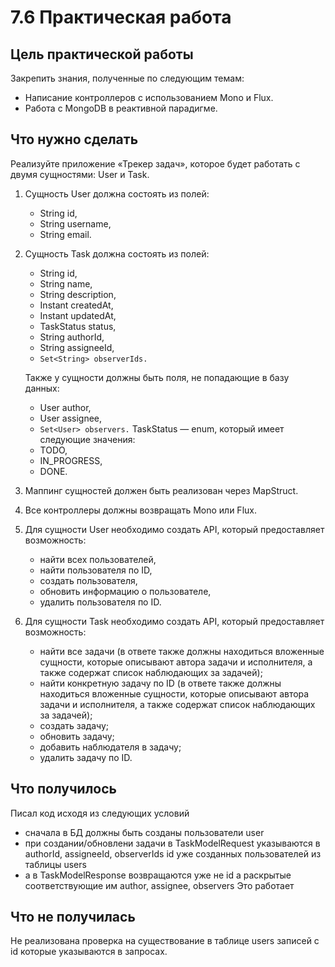 # 7.6 Практическая работа
## Цель практической работы
Закрепить знания, полученные по следующим темам:
- Написание контроллеров с использованием Mono и Flux.
- Работа с MongoDB в реактивной парадигме.

## Что нужно сделать
Реализуйте приложение «Трекер задач», которое будет работать с двумя сущностями: User и Task.

1. Сущность User должна состоять из полей:
    - String id,
    - String username,
    - String email.

2. Сущность Task должна состоять из полей:
   - String id,
   - String name,
   - String description,
   - Instant createdAt,
   - Instant updatedAt,
   - TaskStatus status,
   - String authorId,
   - String assigneeId,
   - ``Set<String> observerIds.``
   
   Также у сущности должны быть поля, не попадающие в базу данных:

   - User author,
   - User assignee,
   - ``Set<User> observers.``
   TaskStatus — enum, который имеет следующие значения:
   - TODO,
   - IN_PROGRESS,
   - DONE.
3. Маппинг сущностей должен быть реализован через MapStruct.

4. Все контроллеры должны возвращать Mono или Flux.

5. Для сущности User необходимо создать API, который предоставляет возможность:
   - найти всех пользователей,
   - найти пользователя по ID,
   - создать пользователя,
   - обновить информацию о пользователе,
   - удалить пользователя по ID.
6. Для сущности Task необходимо создать API, который предоставляет возможность:
   - найти все задачи (в ответе также должны находиться вложенные сущности, которые описывают автора задачи и исполнителя, а также содержат список наблюдающих за задачей);
   - найти конкретную задачу по ID (в ответе также должны находиться вложенные сущности, которые описывают автора задачи и исполнителя, а также содержат список наблюдающих за задачей);
   - создать задачу;
   - обновить задачу;
   - добавить наблюдателя в задачу;
   - удалить задачу по ID.

## Что получилось
Писал код исходя из следующих условий
- сначала в БД должны быть созданы пользователи user
- при создании/обновлени задачи в TaskModelRequest указываются в authorId, assigneeId, observerIds id уже созданных пользователей из таблицы users 
- а в TaskModelResponse возвращаются уже не id а раскрытые соответствующие им author, assignee, observers
Это работает

## Что не получилась
Не реализована проверка на существование в таблице users записей с id которые указываются в запросах.